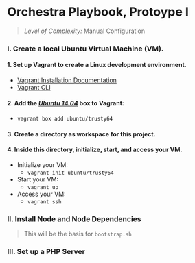 # Orchestra Playbook, Protoype I
> *Level of Complexity:* Manual Configuration

### I. Create a local Ubuntu Virtual Machine (VM).
#### 1. Set up Vagrant to create a Linux development environment.

* [Vagrant Installation Documentation](https://www.vagrantup.com/docs/installation/)
* [Vagrant CLI](https://www.vagrantup.com/docs/cli/) 

#### 2. Add the [_Ubuntu 14.04_]((https://app.vagrantup.com/ubuntu/boxes/trusty64) ) box to Vagrant:
* `vagrant box add ubuntu/trusty64`

#### 3. Create a directory as workspace for this project. 
 
#### 4. Inside this directory, initialize, start, and access your VM.
  * Initialize your VM: 
    *  `vagrant init ubuntu/trusty64`
  * Start your VM:
    *  `vagrant up`
  * Access your VM:
    *  `vagrant ssh`

### II. Install Node and Node Dependencies
> This will be the basis for `bootstrap.sh`

### III. Set up a PHP Server

